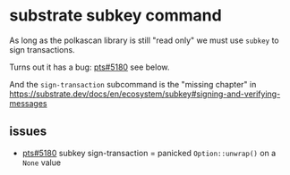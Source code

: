# substrate subkey command 

As long as the polkascan library is still "read only" we must use `subkey` to sign transactions.

Turns out it has a bug: [pts#5180](https://github.com/paritytech/substrate/issues/5180) see below.

And the `sign-transaction` subcommand is the "missing chapter" in https://substrate.dev/docs/en/ecosystem/subkey#signing-and-verifying-messages

## issues
* [pts#5180](https://github.com/paritytech/substrate/issues/5180) subkey sign-transaction = panicked `Option::unwrap()` on a `None` value
